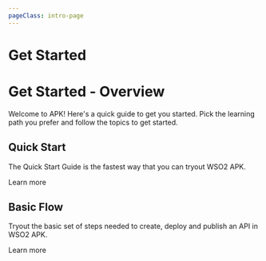 ```yaml
---
pageClass: intro-page
---
```


# Get Started

<!-- markdownlint-disable-next-line -->
# Get Started - Overview

Welcome to APK! Here's a quick guide to get you started. Pick the learning path you prefer and follow the topics to get started.

## Quick Start

The Quick Start Guide is the fastest way that you can tryout WSO2 APK.

<a :href="$withBase('/get-started/quick-start-guide/')">Learn more</a>

## Basic Flow

Tryout the basic set of steps needed to create, deploy and publish an API in WSO2 APK.

<a :href="$withBase('/get-started/basic-flow/')">Learn more</a>

